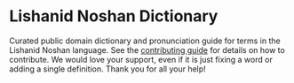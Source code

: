 
# Lishanid Noshan Dictionary

Curated public domain dictionary and pronunciation guide for terms in the Lishanid Noshan language. See the [contributing guide](https://github.com/drumworkteam/term/blob/make/.github/contributing.md) for details on how to contribute. We would love your support, even if it is just fixing a word or adding a single definition. Thank you for all your help!